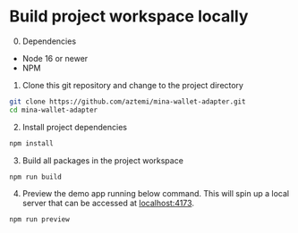 # Build project workspace locally

0. Dependencies

- Node 16 or newer
- NPM

1. Clone this git repository and change to the project directory

```bash
git clone https://github.com/aztemi/mina-wallet-adapter.git
cd mina-wallet-adapter
```

2. Install project dependencies

```bash
npm install
```

3. Build all packages in the project workspace

```bash
npm run build
```

4. Preview the demo app running below command. This will spin up a local server that can be accessed at [localhost:4173](http://localhost:4173).

```bash
npm run preview
```
